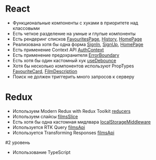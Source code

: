 # React

- Функциональные компоненты с хуками в приоритете над классовыми
- Есть четкое разделение на умные и глупые компоненты
- Есть рендеринг списков [FavouritesPage](./src/pages/FavouritesPage.tsx), [History](./src/pages/History.tsx), [HomePage](./src/pages/HomePage.tsx)
- Реализована хотя бы одна форма [SignIn](./src/pages/SignIn.tsx), [SignUp](./src/pages/SignUp.tsx), [HomePage](./src/pages/HomePage.tsx)
- Есть применение Context API [AuthContext](./src/components/AuthContext.tsx)
- Есть применение предохранителя [ErrorBoundary](./src/components/ErrorBoundary.tsx)
- Есть хотя бы один кастомный хук [useDebounce](./src/hooks/debounce.ts)
- Хотя бы несколько компонентов используют PropTypes [FavouriteCard](./src/components/FavouriteCard.tsx), [FilmDescription](./src/components/FilmDescription.tsx)
- Поиск не должен триггерить много запросов к серверу

# Redux

- Используем Modern Redux with Redux Toolkit [reducers](./src/store/films/films.slice.ts)
- Используем слайсы [filmsSlice](./src/store/films/films.slice.ts)
- Есть хотя бы одна кастомная мидлвара [localStorageMiddleware](./src/utils/localStorageMiddleware.tsx)
- Используется RTK Query [filmsApi](./src/store/films/films.api.ts)
- Используется Transforming Responses [filmsApi](./src/store/films/films.api.ts)

#2 уровень

- Использование TypeScript